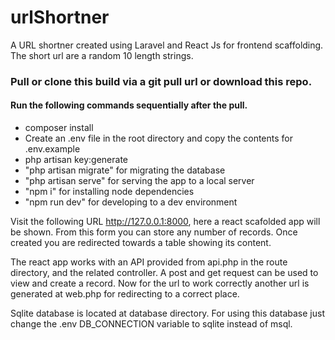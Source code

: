 # urlShortner
A URL shortner created using Laravel and React Js for frontend scaffolding. The short url are a random 10 length strings.

### Pull or clone this build via a git pull url or download this repo.

#### Run the following commands sequentially after the pull.
<ul>
  <li> composer install </li>
  <li> Create an .env file in the root directory and copy the contents for .env.example </li>
  <li> php artisan key:generate </li>
  <li> "php artisan migrate" for migrating the database </li>
  <li> "php artisan serve" for serving the app to a local server </li>
  <li> "npm i" for installing node dependencies  </li>
  <li> "npm run dev" for developing to a dev environment </li>
</ul>

Visit the following URL http://127.0.0.1:8000, here a react scafolded app will be shown. From this form you can store any number of records. 
Once created you are redirected towards a table showing its content.

The react app works with an API provided from api.php in the route directory, and the related controller. A post and get request can be used to view and create a record. 
Now for the url to work correctly another url is generated at web.php for redirecting to a correct place.

Sqlite database is located at database directory. For using this database just change the .env DB_CONNECTION variable to sqlite instead of msql.
